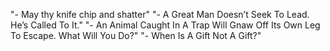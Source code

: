 "- May thy knife chip and shatter"
"- A Great Man Doesn’t Seek To Lead. He’s Called To It."
"- An Animal Caught In A Trap Will Gnaw Off Its Own Leg To Escape. What Will You Do?"
"- When Is A Gift Not A Gift?"
